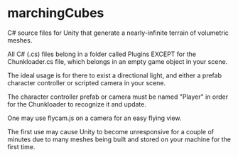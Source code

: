 marchingCubes
=============

C# source files for Unity that generate a nearly-infinite terrain of volumetric meshes.


All C# (.cs) files belong in a folder called Plugins EXCEPT for the Chunkloader.cs file, which belongs in an empty game object in your scene.

The ideal usage is for there to exist a directional light, and either a prefab character controller or scripted camera in your scene.

The character controller prefab or camera must be named "Player" in order for the Chunkloader to recognize it and update.

One may use flycam.js on a camera for an easy flying view.

The first use may cause Unity to become unresponsive for a couple of minutes due to many meshes being built and stored on your machine for the first time.
